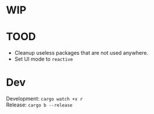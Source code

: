 # WIP

# TOOD

- Cleanup useless packages that are not used anywhere.
- Set UI mode to `reactive`

# Dev

Development: `cargo watch +x r` <br/>
Release: `cargo b --release`
